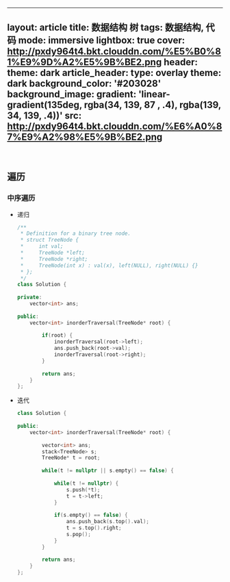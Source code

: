
---
layout: article
title: 数据结构 树
tags: 数据结构, 代码
mode: immersive
lightbox: true
cover: http://pxdy964t4.bkt.clouddn.com/%E5%B0%81%E9%9D%A2%E5%9B%BE2.png
header:
  theme: dark
article_header:
  type: overlay
  theme: dark
  background_color: '#203028'
  background_image:
    gradient: 'linear-gradient(135deg, rgba(34, 139, 87 , .4), rgba(139, 34, 139, .4))'
    src: http://pxdy964t4.bkt.clouddn.com/%E6%A0%87%E9%A2%98%E5%9B%BE2.png
---


</br>


## 遍历



### 中序遍历



- 递归

  ```c++
  /**
   * Definition for a binary tree node.
   * struct TreeNode {
   *     int val;
   *     TreeNode *left;
   *     TreeNode *right;
   *     TreeNode(int x) : val(x), left(NULL), right(NULL) {}
   * };
   */
  class Solution {
      
  private:
      vector<int> ans;
      
  public:
      vector<int> inorderTraversal(TreeNode* root) {
          
          if(root) {
              inorderTraversal(root->left);
              ans.push_back(root->val);
              inorderTraversal(root->right);
          }
          
          return ans;
      }
  };
  ```

  



- 迭代

  ```C++
  class Solution {
      
  public:
      vector<int> inorderTraversal(TreeNode* root) {
          
          vector<int> ans;
          stack<TreeNode> s;
          TreeNode* t = root;
          
          while(t != nullptr || s.empty() == false) {
              
              while(t != nullptr) {
                  s.push(*t);
                  t = t->left;
              }
              
              if(s.empty() == false) {
                  ans.push_back(s.top().val);
                  t = s.top().right;
                  s.pop();
              }
          }
          
          return ans;
      }
  };
  ```

  



